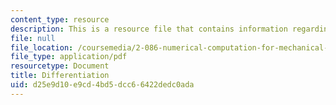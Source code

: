 ```yaml
---
content_type: resource
description: This is a resource file that contains information regarding differentiation.
file: null
file_location: /coursemedia/2-086-numerical-computation-for-mechanical-engineers-fall-2014/d25e9d10e9cd4bd5dcc66422dedc0ada_MIT2_086F14_Nutshell_Diff.pdf
file_type: application/pdf
resourcetype: Document
title: Differentiation
uid: d25e9d10-e9cd-4bd5-dcc6-6422dedc0ada
---
```

